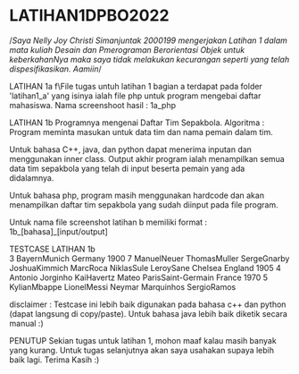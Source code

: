 # LATIHAN1DPBO2022
  
  /*Saya Nelly Joy Christi Simanjuntak 2000199 mengerjakan Latihan 1 
  dalam mata kuliah Desain dan Pmerograman Berorientasi Objek
	untuk keberkahanNya maka saya tidak melakukan kecurangan
	seperti yang telah dispesifikasikan. Aamiin*/

LATIHAN 1a
f\File tugas untuh latihan 1 bagian a terdapat pada folder 'latihan1_a'
yang isinya ialah file php untuk program mengebai daftar mahasiswa. 
Nama screenshoot hasil : 1a_php


LATIHAN 1b
Programnya mengenai Daftar Tim Sepakbola. 
Algoritma : Program meminta masukan untuk data tim dan nama pemain dalam tim.

Untuk bahasa C++, java, dan python dapat menerima inputan dan menggunakan inner class. 
Output akhir program ialah menampilkan semua data tim sepakbola yang telah di input 
beserta pemain yang ada didalamnya.

Untuk bahasa php, program masih menggunakan hardcode dan akan menampilkan daftar tim 
sepakbola yang sudah diinput pada file program.

Untuk nama file screenshot latihan b memiliki format : 1b_[bahasa]_[input/output]


TESTCASE LATIHAN 1b   
3
BayernMunich
Germany
1900
7
ManuelNeuer
ThomasMuller
SergeGnarby
JoshuaKimmich
MarcRoca
NiklasSule
LeroySane
Chelsea
England
1905
4
Antonio
Jorginho
KaiHavertz
Mateo
ParisSaint-Germain
France
1970
5
KylianMbappe
LionelMessi
Neymar
Marquinhos
SergioRamos


disclaimer :
Testcase ini lebih baik digunakan pada bahasa c++ dan python (dapat langsung di copy/paste). 
Untuk bahasa java lebih baik diketik secara manual :) 

PENUTUP
Sekian tugas untuk latihan 1, mohon maaf kalau masih banyak yang kurang.
Untuk tugas selanjutnya akan saya usahakan supaya lebih baik lagi.
Terima Kasih :)
